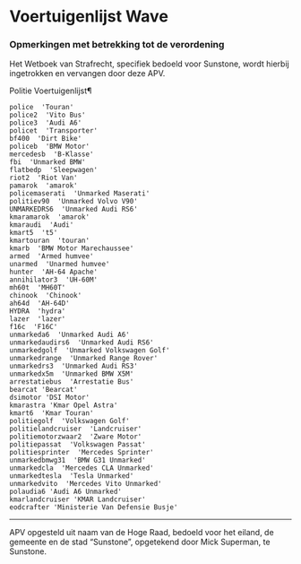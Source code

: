 # Voertuigenlijst Wave

### Opmerkingen met betrekking tot de verordening

Het Wetboek van Strafrecht, specifiek bedoeld voor Sunstone, wordt hierbij ingetrokken en vervangen door deze APV.

Politie Voertuigenlijst¶

    police  'Touran'
    police2  'Vito Bus'
    police3  'Audi A6'
    policet  'Transporter'
    bf400  'Dirt Bike'
    policeb  'BMW Motor'
    mercedesb  'B-Klasse'
    fbi  'Unmarked BMW'
    flatbedp  'Sleepwagen'
    riot2  'Riot Van'
    pamarok  'amarok'
    policemaserati  'Unmarked Maserati'
    politiev90  'Unmarked Volvo V90'
    UNMARKEDRS6  'Unmarked Audi RS6'
    kmaramarok  'amarok'
    kmaraudi  'Audi'
    kmart5  't5'
    kmartouran  'touran'
    kmarb  'BMW Motor Marechaussee'
    armed  'Armed humvee'
    unarmed  'Unarmed humvee'
    hunter  'AH-64 Apache'
    annihilator3  'UH-60M'
    mh60t  'MH60T'
    chinook  'Chinook'
    ah64d  'AH-64D'
    HYDRA  'hydra'
    lazer  'lazer'
    f16c  'F16C'
    unmarkeda6  'Unmarked Audi A6'
    unmarkedaudirs6  'Unmarked Audi RS6'
    unmarkedgolf  'Unmarked Volkswagen Golf'
    unmarkedrange  'Unmarked Range Rover'
    unmarkedrs3  'Unmarked Audi RS3'
    unmarkedx5m  'Unmarked BMW X5M'
    arrestatiebus  'Arrestatie Bus'
    bearcat 'Bearcat'
    dsimotor 'DSI Motor'
    kmarastra 'Kmar Opel Astra'
    kmart6  'Kmar Touran'
    politiegolf  'Volkswagen Golf'
    politielandcruiser  'Landcruiser'
    politiemotorzwaar2  'Zware Motor'
    politiepassat  'Volkswagen Passat'
    politiesprinter  'Mercedes Sprinter'
    unmarkedbmwg31  'BMW G31 Unmarked'
    unmarkedcla  'Mercedes CLA Unmarked'
    unmarkedtesla  'Tesla Unmarked'
    unmarkedvito  'Mercedes Vito Unmarked'
    polaudia6 'Audi A6 Unmarked'
    kmarlandcruiser 'KMAR Landcruiser'
    eodcrafter 'Ministerie Van Defensie Busje'

---------------------
APV opgesteld uit naam van de Hoge Raad, bedoeld voor het eiland, de gemeente en de stad “Sunstone”, opgetekend door Mick Superman, te Sunstone.
